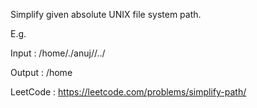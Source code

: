 Simplify given absolute UNIX file system path.

E.g. 

Input  : /home/./anuj//../

Output : /home

LeetCode : https://leetcode.com/problems/simplify-path/